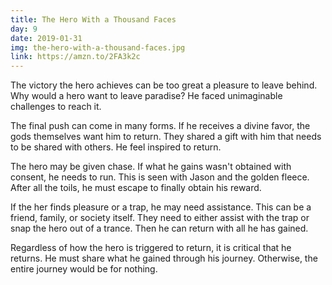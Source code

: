 ```yaml
---
title: The Hero With a Thousand Faces
day: 9
date: 2019-01-31
img: the-hero-with-a-thousand-faces.jpg
link: https://amzn.to/2FA3k2c
---
```


The victory the hero achieves can be too great a pleasure to leave behind.
Why
would a hero want to leave paradise? He faced unimaginable challenges to
reach
it.

The final push can come in many forms. If he receives a divine favor, the
gods
themselves want him to return. They shared a gift with him that needs to be
shared with others. He feel inspired to return.

The hero may be given chase. If what he gains wasn't obtained with consent,
he
needs to run. This is seen with Jason and the golden fleece. After all
the toils, he must escape to finally obtain his reward.

If the her finds pleasure or a trap, he may need assistance. This can be
a friend, family, or society itself. They need to either assist with the trap
or snap the hero out of a trance. Then he can return with all he has gained.

Regardless of how the hero is triggered to return, it is critical that he
returns. He must share what he gained through his journey. Otherwise, the
entire journey would be for nothing.
